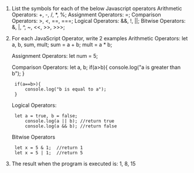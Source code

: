 1. List the symbols for each of the below Javascript operators
	Arithmetic Operators: +, -, /, *,  %;
	Assignment Operators: =;
	Comparison Operators: >, <, ==, ===;
	Logical Operators: &&, !, ||;
	Bitwise Operators: &, |, ^, ~, <<, >>, >>>;

2. For each JavaScript Operator, write 2 examples
	Arithmetic Operators:
		let a, b, sum, mult;
		sum = a + b;
		mult = a * b;

	Assignment Operators:
		let num = 5;

	Comparison Operators:
		let a, b;
		if(a>b){
			console.log("a is greater than b");
		}

		if(a==b>){
			console.log("b is equal to a");
		}

	Logical Operators:

		let a = true, b = false;
			console.log(a || b); //return true
			console.log(a && b); //return false

	Bitwise Operators

		let x = 5 & 1;  //return 1
		let x = 5 | 1;  //return 5


4. The result when the program is executed is:
	1, 8, 15